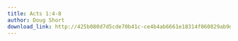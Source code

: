 ```yaml
---
title: Acts 1:4-8
author: Doug Short
download_link: http://425b080d7d5cde70b41c-ce4b4ab6661e18314f060829ab9d3455.r81.cf2.rackcdn.com/2013-10-13-acts_1_4_8.mp3
---
```

